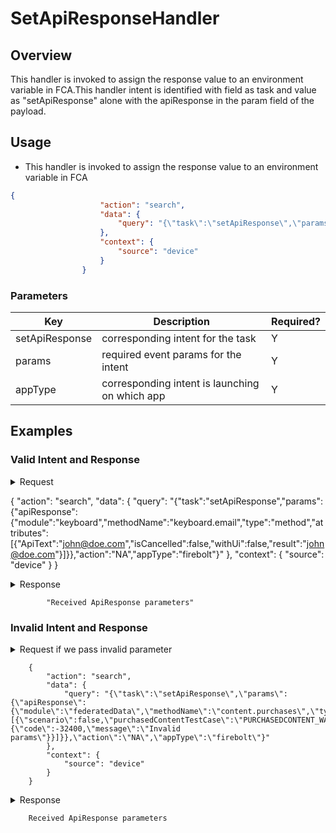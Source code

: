 # SetApiResponseHandler 

## Overview

This handler is invoked to assign the response value to an environment variable in FCA.This handler intent is identified with field as task and value as "setApiResponse" alone with the apiResponse in the param field of the payload.

## Usage
* This handler is invoked to assign the response value to an environment variable in FCA

```json
{
                    "action": "search",
                    "data": {
                        "query": "{\"task\":\"setApiResponse\",\"params\":{\"apiResponse\":{\"module\":\"keyboard\",\"methodName\":\"keyboard.email\",\"type\":\"method\",\"attributes\":[{\"ApiText\":\"john@doe.com\",\"isCancelled\":false,\"withUi\":false,\"result\":\"john@doe.com\"}]}},\"action\":\"NA\",\"appType\":\"firebolt\"}"
                    },
                    "context": {
                        "source": "device"
                    }
                }
```
### Parameters

| Key                   | Description                                       | Required? |
|-----------------------|-------------------------------------------------- |-----------|
| setApiResponse        | corresponding intent for the task                 | Y         |
| params                | required event params for the intent              | Y         |
| appType               | corresponding intent is launching on which app    | Y         |

## Examples
### Valid Intent and Response

<details>
    <summary>Request</summary>
</details>

{
  "action": "search",
  "data": {
    "query": "{\"task\":\"setApiResponse\",\"params\":{\"apiResponse\":{\"module\":\"keyboard\",\"methodName\":\"keyboard.email\",\"type\":\"method\",\"attributes\":[{\"ApiText\":\"john@doe.com\",\"isCancelled\":false,\"withUi\":false,\"result\":\"john@doe.com\"}]}},\"action\":\"NA\",\"appType\":\"firebolt\"}"
  },
  "context": {
    "source": "device"
  }
}

<details>
    <summary> Response </summary>
</details>

            "Received ApiResponse parameters"

### Invalid Intent and Response

<details>
    <summary>Request if we pass invalid parameter </summary>
</details>
    
        {
            "action": "search",
            "data": {
                "query": "{\"task\":\"setApiResponse\",\"params\":{\"apiResponse\":{\"module\":\"federatedData\",\"methodName\":\"content.purchases\",\"type\":\"error\",\"attributes\":[{\"scenario\":false,\"purchasedContentTestCase\":\"PURCHASEDCONTENT_WAYSTOWATCH_WITHOUT_IDENTIFIERS\",\"error\":{\"code\":-32400,\"message\":\"Invalid params\"}}]}},\"action\":\"NA\",\"appType\":\"firebolt\"}"
            },
            "context": {
                "source": "device"
            }
        }

<details>
    <summary> Response </summary>
</details>

        Received ApiResponse parameters